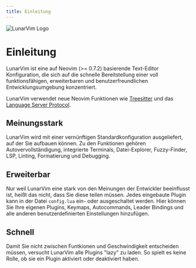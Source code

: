 ```yaml
---
title: Einleitung
---
```


<img src="/img/lunarvim_logo.png" alt="LunarVim Logo" />

# Einleitung

LunarVim ist eine auf Neovim (>= 0.7.2) basierende Text-Editor Konfiguration, die sich auf die schnelle Bereitstellung einer voll funktionsfähigen, erweiterbaren und benutzerfreundlichen Entwicklungsumgebung konzentriert.

LunarVim verwendet neue Neovim Funktionen wie [Treesitter](https://tree-sitter.github.io/tree-sitter/) und das [Language Server Protocol](https://en.wikipedia.org/wiki/Language_Server_Protocol).

## Meinungsstark

LunarVim wird mit einer vernünftigen Standardkonfiguration ausgeliefert, auf der Sie aufbauen können. Zu den Funktionen gehören Autovervollständigung, integrierte Terminals, Datei-Explorer, Fuzzy-Finder, LSP, Linting, Formatierung und Debugging.

## Erweiterbar

Nur weil LunarVim eine stark von den Meinungen der Entwickler beeinflusst ist, heißt das nicht, dass Sie diese teilen müssen. Jedes eingebaute Plugin kann in der Datei `config.lua` ein- oder ausgeschaltet werden. Hier können Sie Ihre eigenen Plugins, Keymaps, Autocommands, Leader Bindings und alle anderen benutzerdefinierten Einstellungen hinzufügen.

## Schnell

Damit Sie nicht zwischen Funtkionen und Geschwindigkeit entscheiden müssen, versucht LunarVim alle Plugins "lazy" zu laden. So spielt es keine Rolle, ob sie ein Plugin aktiviert oder deaktiviert haben.
